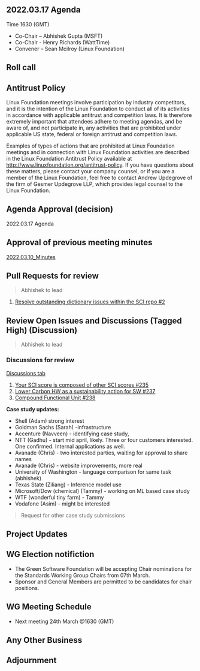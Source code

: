 ## 2022.03.17 Agenda

Time 1630 (GMT)

- Co-Chair – Abhishek Gupta (MSFT)
- Co-Chair - Henry Richards (WattTime)
- Convener – Sean Mcilroy (Linux Foundation)

## Roll call
  
## Antitrust Policy
Linux Foundation meetings involve participation by industry competitors, and it is the intention of the Linux Foundation to conduct 
all of its activities in accordance with applicable antitrust and competition laws. 
It is therefore extremely important that attendees adhere to meeting agendas, and be aware of, and not participate in, any activities 
that are prohibited under applicable US state, federal or foreign antitrust and competition laws.

Examples of types of actions that are prohibited at Linux Foundation meetings and in connection with Linux Foundation activities are 
described in the Linux Foundation Antitrust Policy available at http://www.linuxfoundation.org/antitrust-policy. 
If you have questions about these matters, please contact your company counsel, or if you are a member of the Linux Foundation, 
feel free to contact Andrew Updegrove of the firm of Gesmer Updegrove LLP, which provides legal counsel to the Linux Foundation.
  
## Agenda Approval (decision) 
2022.03.17 Agenda
  
## Approval of previous meeting minutes
[2022.03.10_Minutes](https://github.com/Green-Software-Foundation/standards_wg/blob/main/Agenda_Minutes/2022.03.10_Minutes.md) 

## Pull Requests for review 

> Abhishek to lead

1. [Resolve outstanding dictionary issues within the SCI repo #2](https://github.com/Green-Software-Foundation/Dictionary/pull/2)

## Review Open Issues and Discussions (Tagged High) (Discussion)

> Abhishek to lead

### Discussions for review

[Discussions tab](https://github.com/Green-Software-Foundation/software_carbon_intensity/discussions)

1. [Your SCI score is composed of other SCI scores #235](https://github.com/Green-Software-Foundation/software_carbon_intensity/discussions/235)
2. [Lower Carbon HW as a sustainability action for SW #237](https://github.com/Green-Software-Foundation/software_carbon_intensity/discussions/237)
3. [Compound Functional Unit #238](https://github.com/Green-Software-Foundation/software_carbon_intensity/discussions/238)

**Case study updates:**

- Shell (Adam) strong interest
- Goldman Sachs (Sarah) -infrastructure
- Accenture (Navveen) - identifying case study, 
- NTT (Gadhu) - start mid april, likely. Three or four customers interested. One confirmed. Internal applications as well. 
- Avanade (Chris) - two interested parties, waiting for approval to share names
- Avanade (Chris) - website improvements, more real
- University of Washington - language comparison for same task (abhishek)
- Texas State (Ziliang) - Inference model use
- Microsoft/Dow (chemical) (Tammy) - working on ML based case study
- WTF (wonderful tiny farm) - Tammy
- Vodafone (Asim) - might be interested

> Request for other case study submissions

## Project Updates

## WG Election notifiction

- The Green Software Foundation will be accepting Chair nominations for the Standards Working Group Chairs from 07th March.
- Sponsor and General Members are permitted to be candidates for chair positions.

## WG Meeting Schedule

- Next meeting 24th March @1630 (GMT) 

## Any Other Business

## Adjournment
